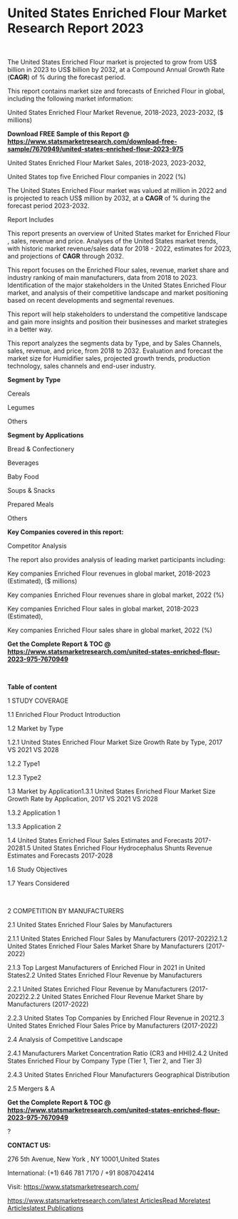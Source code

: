 <h1>United States Enriched Flour Market Research Report 2023</h1><br/><p>The United States Enriched Flour market is projected to grow from US$ billion in 2023 to US$ billion by 2032, at a Compound Annual Growth Rate (<strong>CAGR</strong>) of % during the forecast period.</p>
 
 
 
 <p>This report contains market size and forecasts of Enriched Flour in global, including the following market information:</p>
 
 
 
 <p>United States Enriched Flour Market Revenue, 2018-2023, 2023-2032, ($ millions)</p>
 
 
 
 <p><strong>Download FREE Sample of this Report @ <a href="https://www.statsmarketresearch.com/download-free-sample/7670949/united-states-enriched-flour-2023-975">https://www.statsmarketresearch.com/download-free-sample/7670949/united-states-enriched-flour-2023-975</a></strong></p>
 
 
 
 <p>United States Enriched Flour Market Sales, 2018-2023, 2023-2032,</p>
 
 
 
 <p>United States top five Enriched Flour companies in 2022 (%)</p>
 
 
 
 <p>The United States Enriched Flour market was valued at million in 2022 and is projected to reach US$ million by 2032, at a <strong>CAGR</strong> of % during the forecast period 2023-2032.</p>
 
 
 
 <p>Report Includes</p>
 
 
 
 <p>This report presents an overview of United States market for Enriched Flour , sales, revenue and price. Analyses of the United States market trends, with historic market revenue/sales data for 2018 - 2022, estimates for 2023, and projections of <strong>CAGR</strong> through 2032.</p>
 
 
 
 <p>This report focuses on the Enriched Flour sales, revenue, market share and industry ranking of main manufacturers, data from 2018 to 2023. Identification of the major stakeholders in the United States Enriched Flour market, and analysis of their competitive landscape and market positioning based on recent developments and segmental revenues.</p>
 
 
 
 <p>This report will help stakeholders to understand the competitive landscape and gain more insights and position their businesses and market strategies in a better way.</p>
 
 
 
 <p>This report analyzes the segments data by Type, and by Sales Channels, sales, revenue, and price, from 2018 to 2032. Evaluation and forecast the market size for Humidifier sales, projected growth trends, production technology, sales channels and end-user industry.</p>
 
 
 
 <p><strong>Segment by Type</strong></p>
 
 
 
 <p>Cereals</p>
 
 
 
 <p>Legumes</p>
 
 
 
 <p>Others</p>
 
 
 
 <p><strong>Segment <strong><strong>by Applications</strong></strong></strong></p>
 
 
 
 <p>Bread & Confectionery</p>
 
 
 
 <p>Beverages</p>
 
 
 
 <p>Baby Food</p>
 
 
 
 <p>Soups & Snacks</p>
 
 
 
 <p>Prepared Meals</p>
 
 
 
 <p>Others</p>
 
 
 
 <p><strong>Key Companies covered in this report:</strong></p>
 
 
 
 <p>Competitor Analysis</p>
 
 
 
 <p>The report also provides analysis of leading market participants including:</p>
 
 
 
 <p>Key companies Enriched Flour revenues in global market, 2018-2023 (Estimated), ($ millions)</p>
 
 
 
 <p>Key companies Enriched Flour revenues share in global market, 2022 (%)</p>
 
 
 
 <p>Key companies Enriched Flour sales in global market, 2018-2023 (Estimated),</p>
 
 
 
 <p>Key companies Enriched Flour sales share in global market, 2022 (%)</p>
 
 
 
 <div><b>Get the Complete Report & TOC @ <a href="https://www.statsmarketresearch.com/united-states-enriched-flour-2023-975-7670949">https://www.statsmarketresearch.com/united-states-enriched-flour-2023-975-7670949</a></b></div>
 
 
 
 <p><br />
 
 <b>Table of content</b></p>
 
 
 
 <p>1 STUDY COVERAGE<br />
 
 1.1 Enriched Flour Product Introduction<br />
 
 1.2 Market by Type<br />
 
 1.2.1 United States Enriched Flour Market Size Growth Rate by Type, 2017 VS 2021 VS 2028<br />
 
 1.2.2 Type1<br />
 
 1.2.3 Type2<br />
 
 1.3 Market by Application1.3.1 United States Enriched Flour Market Size Growth Rate by Application, 2017 VS 2021 VS 2028<br />
 
 1.3.2 Application 1<br />
 
 1.3.3 Application 2<br />
 
 1.4 United States Enriched Flour Sales Estimates and Forecasts 2017-20281.5 United States Enriched Flour Hydrocephalus Shunts Revenue Estimates and Forecasts 2017-2028<br />
 
 1.6 Study Objectives<br />
 
 1.7 Years Considered<br />
 
 <br />
 
 2 COMPETITION BY MANUFACTURERS<br />
 
 2.1 United States Enriched Flour Sales by Manufacturers<br />
 
 2.1.1 United States Enriched Flour Sales by Manufacturers (2017-2022)2.1.2 United States Enriched Flour Sales Market Share by Manufacturers (2017-2022)<br />
 
 2.1.3 Top Largest Manufacturers of Enriched Flour in 2021 in United States2.2 United States Enriched Flour Revenue by Manufacturers<br />
 
 2.2.1 United States Enriched Flour Revenue by Manufacturers (2017-2022)2.2.2 United States Enriched Flour Revenue Market Share by Manufacturers (2017-2022)<br />
 
 2.2.3 United States Top Companies by Enriched Flour Revenue in 20212.3 United States Enriched Flour Sales Price by Manufacturers (2017-2022)<br />
 
 2.4 Analysis of Competitive Landscape<br />
 
 2.4.1 Manufacturers Market Concentration Ratio (CR3 and HHI)2.4.2 United States Enriched Flour by Company Type (Tier 1, Tier 2, and Tier 3)<br />
 
 2.4.3 United States Enriched Flour Manufacturers Geographical Distribution<br />
 
 2.5 Mergers & A</p>
 
 
 
 <div><b>Get the Complete Report & TOC @ <a href="https://www.statsmarketresearch.com/united-states-enriched-flour-2023-975-7670949">https://www.statsmarketresearch.com/united-states-enriched-flour-2023-975-7670949</a></b></div>
 
 
 
 <p>? </p>
 
 
 
 <p><b>CONTACT US:</b><br />
 
 276 5th Avenue, New York , NY 10001,United States<br />
 
 International: (+1) 646 781 7170 / +91 8087042414<br />
 
 Visit: <a href="https://www.statsmarketresearch.com/">https://www.statsmarketresearch.com/</a><br />
 
 <a href="https://gyeongbokgung.com">https://www.statsmarketresearch.com/</a><a href="https://hallyeomaritime.com">latest Articles</a><a href="https://jingwansa.com">Read More</a><a href="https://nguoiviet.jp/">latest Articles</a><a href="https://www.intelmarketresearch.com/">latest Publications</a></p>